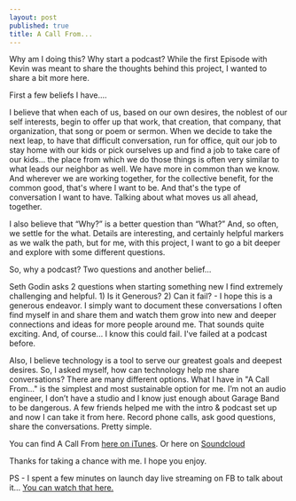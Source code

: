 ```yaml
---
layout: post
published: true
title: A Call From...
---
```


Why am I doing this? Why start a podcast? While the first Episode with Kevin was meant to share the thoughts behind this project, I wanted to share a bit more here.

First a few beliefs I have.…

I believe that when each of us, based on our own desires, the noblest of our self interests, begin to offer up that work, that creation, that company, that organization, that song or poem or sermon. When we decide to take the next leap, to have that difficult conversation, run for office, quit our job to stay home with our kids or pick ourselves up and find a job to take care of our kids... the place from which we do those things is often very similar to what leads our neighbor as well. We have more in common than we know. And wherever we are working together, for the collective benefit, for the common good, that's where I want to be. And that's the type of conversation I want to have. Talking about what moves us all ahead, together. 

I also believe that “Why?” is a better question than “What?” And, so often, we settle for the what. Details are interesting, and certainly helpful markers as we walk the path, but for me, with this project, I want to go a bit deeper and explore with some different questions. 

So, why a podcast? Two questions and another belief…

Seth Godin asks 2 questions when starting something new I find extremely challenging and helpful. 1) Is it Generous? 2) Can it fail?  - I hope this is a generous endeavor. I simply want to document these conversations I often find myself in and share them and watch them grow into new and deeper connections and ideas for more people around me. That sounds quite exciting. And, of course... I know this could fail. I've failed at a podcast before.

Also, I believe technology is a tool to serve our greatest goals and deepest desires. So, I asked myself, how can technology help me share conversations? There are many different options. What I have in "A Call From..." is the simplest and most sustainable option for me. I’m not an audio engineer, I don’t have a studio and I know just enough about Garage Band to be dangerous. A few friends helped me with the intro & podcast set up and now I can take it from here. Record phone calls, ask good questions, share the conversations. Pretty simple. 

You can find A Call From [here on iTunes](https://itunes.apple.com/us/podcast/a-call-from.../id1118721503?mt=2# ). Or here on [Soundcloud](https://soundcloud.com/acallfrom) 

Thanks for taking a chance with me. I hope you enjoy. 

PS -  I spent a few minutes on launch day live streaming on FB to talk about it… [You can watch that here.](https://www.facebook.com/1295922995/videos/10208961503296905/?pnref=story)
